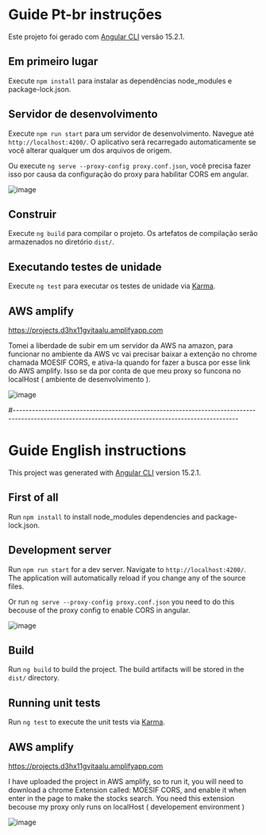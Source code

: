 # Guide Pt-br instruções

Este projeto foi gerado com [Angular CLI](https://github.com/angular/angular-cli) versão 15.2.1.

## Em primeiro lugar

Execute `npm install` para instalar as dependências node_modules e package-lock.json.

## Servidor de desenvolvimento

Execute `npm run start` para um servidor de desenvolvimento. Navegue até `http://localhost:4200/`. O aplicativo será recarregado automaticamente se você alterar qualquer um dos arquivos de origem.

Ou execute `ng serve --proxy-config proxy.conf.json`, você precisa fazer isso por causa da configuração do proxy para habilitar CORS em angular.

![image](https://user-images.githubusercontent.com/12023179/223028027-a88b04c7-d1c6-4246-b3a6-3bf2e8db733d.png)



## Construir

Execute `ng build` para compilar o projeto. Os artefatos de compilação serão armazenados no diretório `dist/`.

## Executando testes de unidade

Execute `ng test` para executar os testes de unidade via [Karma](https://karma-runner.github.io).

## AWS amplify

https://projects.d3hx11gvitaalu.amplifyapp.com

Tomei a liberdade de subir em um servidor da AWS na amazon, para funcionar no ambiente da AWS vc vai precisar baixar a extenção no chrome chamada MOESIF CORS, e ativa-la quando for fazer a busca por esse link do AWS amplify. Isso se da por conta de que meu proxy so funcona no localHost ( ambiente de desenvolvimento ).

![image](https://user-images.githubusercontent.com/12023179/223026768-6a92c1bf-8cde-44c9-92d9-d017f3fed9ff.png)



#----------------------------------------------------------------------------------------------------------------------------------------------------

# Guide English instructions

This project was generated with [Angular CLI](https://github.com/angular/angular-cli) version 15.2.1.

## First of all

Run `npm install` to install node_modules dependencies and package-lock.json. 

## Development server

Run `npm run start` for a dev server. Navigate to `http://localhost:4200/`. The application will automatically reload if you change any of the source files.

Or run `ng serve --proxy-config proxy.conf.json` you need to do this becouse of the proxy config to enable CORS in angular.

![image](https://user-images.githubusercontent.com/12023179/223028027-a88b04c7-d1c6-4246-b3a6-3bf2e8db733d.png)

## Build

Run `ng build` to build the project. The build artifacts will be stored in the `dist/` directory.

## Running unit tests

Run `ng test` to execute the unit tests via [Karma](https://karma-runner.github.io).

## AWS amplify

https://projects.d3hx11gvitaalu.amplifyapp.com

I have uploaded the project in AWS amplify, so to run it, you will need to download a chrome Extension called: MOESIF CORS, and enable it when enter in the page to make the stocks search. You need this extension becouse my proxy only runs on localHost ( developement environment )

![image](https://user-images.githubusercontent.com/12023179/223026768-6a92c1bf-8cde-44c9-92d9-d017f3fed9ff.png)



